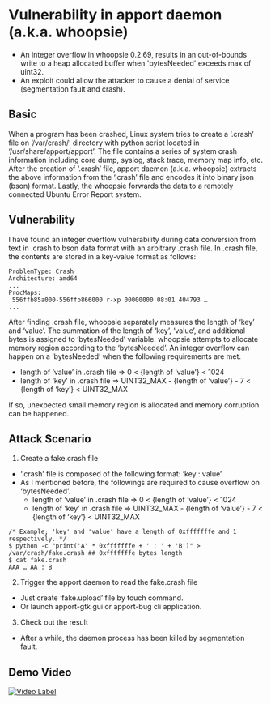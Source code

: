 # Vulnerability in apport daemon (a.k.a. whoopsie)
- An integer overflow in whoopsie 0.2.69, results in an out-of-bounds write to a heap allocated buffer when 'bytesNeeded' exceeds max of uint32.
- An exploit could allow the attacker to cause a denial of service (segmentation fault and crash).

## Basic
When a program has been crashed, Linux system tries to create a ‘.crash’ file on ‘/var/crash/’ directory with python script located in ‘/usr/share/apport/apport’. 
The file contains a series of system crash information including core dump, syslog, stack trace, memory map info, etc.
After the creation of ‘.crash’ file, apport daemon (a.k.a. whoopsie) extracts the above information from the ‘.crash’ file and encodes it into binary json (bson) format.
Lastly, the whoopsie forwards the data to a remotely connected Ubuntu Error Report system.
  
## Vulnerability
I have found an integer overflow vulnerability during data conversion from text in .crash to bson data format with an arbitrary .crash file. 
In .crash file, the contents are stored in a key-value format as follows:
```
ProblemType: Crash
Architecture: amd64
...
ProcMaps: 
 556ffb85a000-556ffb866000 r-xp 00000000 08:01 404793 …
...
```
After finding .crash file, whoopsie separately measures the length of ‘key’ and ‘value’.
The summation of the length of ‘key’, ‘value’, and additional bytes is assigned to ‘bytesNeeded’ variable. 
whoopsie attempts to allocate memory region according to the ‘bytesNeeded’.
An integer overflow can happen on a ‘bytesNeeded’ when the following requirements are met.
  - length of ‘value’ in .crash file => 0 < {length of ‘value’} < 1024
  - length of ‘key’ in .crash file => UINT32_MAX - {length of ‘value’} - 7 < {length of ‘key’} < UINT32_MAX

If so, unexpected small memory region is allocated and memory corruption can be happened.

## Attack Scenario
1) Create a fake.crash file
- ‘.crash’ file is composed of the following format: ‘key : value’.
- As I mentioned before, the followings are required to cause overflow on ‘bytesNeeded’.
  - length of ‘value’ in .crash file => 0 < {length of ‘value’} < 1024
  - length of ‘key’ in .crash file => UINT32_MAX - {length of ‘value’} - 7 < {length of ‘key’} < UINT32_MAX

```
/* Example; 'key' and 'value' have a length of 0xfffffffe and 1 respectively. */
$ python -c "print('A' * 0xfffffffe + ' : ' + 'B')" > /var/crash/fake.crash ## 0xfffffffe bytes length
$ cat fake.crash
AAA … AA : B
 ```

2) Trigger the apport daemon to read the fake.crash file
- Just create ‘fake.upload’ file by touch command.
- Or launch apport-gtk gui or apport-bug cli application.

3) Check out the result
- After a while, the daemon process has been killed by segmentation fault.


## Demo Video
[![Video Label](https://img.youtube.com/vi/OgIuHWeBQnU/0.jpg)](https://youtu.be/OgIuHWeBQnU)

